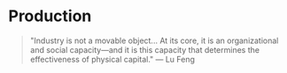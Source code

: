 # Production

> "Industry is not a movable object... At its core, it is an organizational and social capacity—and it is this capacity that determines the effectiveness of physical capital." — Lu Feng
